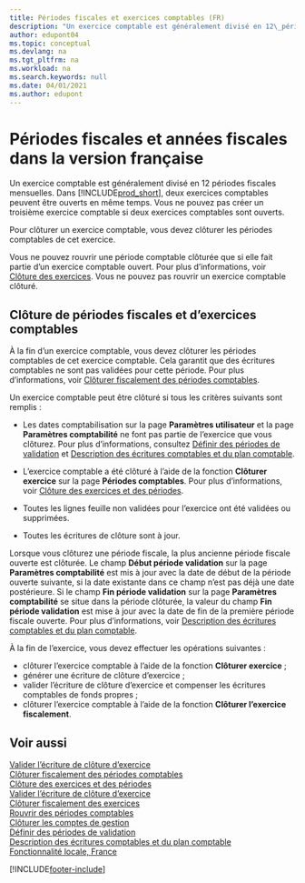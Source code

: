 ```yaml
---
title: Périodes fiscales et exercices comptables (FR)
description: "Un exercice comptable est généralement divisé en 12\_périodes fiscales mensuelles. Dans la version française de Business Central, deux exercices peuvent être ouverts en même temps."
author: edupont04
ms.topic: conceptual
ms.devlang: na
ms.tgt_pltfrm: na
ms.workload: na
ms.search.keywords: null
ms.date: 04/01/2021
ms.author: edupont
---
```

# <a name="fiscal-periods-and-fiscal-years-in-the-french-version"></a>Périodes fiscales et années fiscales dans la version française

Un exercice comptable est généralement divisé en 12 périodes fiscales mensuelles. Dans [!INCLUDE[prod_short](../../includes/prod_short.md)], deux exercices comptables peuvent être ouverts en même temps. Vous ne pouvez pas créer un troisième exercice comptable si deux exercices comptables sont ouverts.  

Pour clôturer un exercice comptable, vous devez clôturer les périodes comptables de cet exercice.  

Vous ne pouvez rouvrir une période comptable clôturée que si elle fait partie d’un exercice comptable ouvert. Pour plus d’informations, voir [Clôture des exercices](how-to-close-years.md). Vous ne pouvez pas rouvrir un exercice comptable clôturé.  

## <a name="closing-fiscal-periods-and-fiscal-years"></a>Clôture de périodes fiscales et d’exercices comptables

À la fin d’un exercice comptable, vous devez clôturer les périodes comptables de cet exercice comptable. Cela garantit que des écritures comptables ne sont pas validées pour cette période. Pour plus d’informations, voir [Clôturer fiscalement des périodes comptables](how-to-fiscally-close-years.md).  

Un exercice comptable peut être clôturé si tous les critères suivants sont remplis :  

- Les dates comptabilisation sur la page **Paramètres utilisateur** et la page **Paramètres comptabilité** ne font pas partie de l’exercice que vous clôturez. Pour plus d’informations, consultez [Définir des périodes de validation](../../finance-how-specify-posting-periods.md) et [Description des écritures comptables et du plan comptable](../../finance-general-ledger.md).  

- L’exercice comptable a été clôturé à l’aide de la fonction **Clôturer exercice** sur la page **Périodes comptables**. Pour plus d’informations, voir [Clôture des exercices et des périodes](../../year-close-years-periods.md).  

- Toutes les lignes feuille non validées pour l’exercice ont été validées ou supprimées.  

- Toutes les écritures de clôture sont à jour.  

Lorsque vous clôturez une période fiscale, la plus ancienne période fiscale ouverte est clôturée. Le champ **Début période validation** sur la page **Paramètres comptabilité** est mis à jour avec la date de début de la période ouverte suivante, si la date existante dans ce champ n’est pas déjà une date postérieure. Si le champ **Fin période validation** sur la page **Paramètres comptabilité** se situe dans la période clôturée, la valeur du champ **Fin période validation** est mise à jour avec la date de fin de la première période fiscale ouverte. Pour plus d’informations, voir [Description des écritures comptables et du plan comptable](../../finance-general-ledger.md).  

À la fin de l’exercice, vous devez effectuer les opérations suivantes :  

- clôturer l’exercice comptable à l’aide de la fonction **Clôturer exercice** ;  
- générer une écriture de clôture d’exercice ;  
- valider l’écriture de clôture d’exercice et compenser les écritures comptables de fonds propres ;  
- clôturer l’exercice comptable à l’aide de la fonction **Clôturer l’exercice fiscalement**.  

## <a name="see-also"></a>Voir aussi

[Valider l’écriture de clôture d’exercice](how-to-post-the-year-end-closing-entry.md)  
[Clôturer fiscalement des périodes comptables](how-to-fiscally-close-accounting-periods.md)  
[Clôture des exercices et des périodes](../../year-close-years-periods.md)  
[Valider l’écriture de clôture d’exercice](how-to-post-the-year-end-closing-entry.md)  
[Clôturer fiscalement des exercices](how-to-fiscally-close-years.md)  
[Rouvrir des périodes comptables](how-to-reopen-accounting-periods.md)  
[Clôturer les comptes de gestion](how-to-close-income-statement-accounts.md)  
[Définir des périodes de validation](../../finance-how-specify-posting-periods.md)  
[Description des écritures comptables et du plan comptable](../../finance-general-ledger.md)  
[Fonctionnalité locale, France](france-local-functionality.md)  


[!INCLUDE[footer-include](../../includes/footer-banner.md)]
